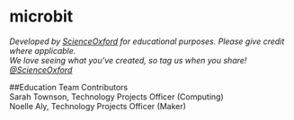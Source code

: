 # microbit


*Developed by [ScienceOxford](www.scienceoxford.com) for educational purposes. Please give credit where applicable.
<br>We love seeing what you've created, so tag us when you share! [@ScienceOxford](https://twitter.com/scienceoxford)*

##Education Team Contributors
<br>Sarah Townson, Technology Projects Officer (Computing)
<br>Noelle Aly, Technology Projects Officer (Maker)
